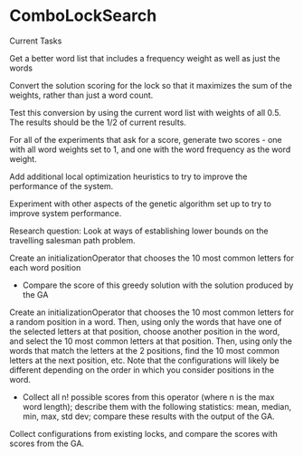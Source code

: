 # ComboLockSearch

Current Tasks

Get a better word list that includes a frequency weight as well as just the words

Convert the solution scoring for the lock so that it maximizes the sum of the weights, rather than just a word count.

Test this conversion by using the current word list with weights of all 0.5.  The results should be the 1/2 of current results.

For all of the experiments that ask for a score, generate two scores - one with all word weights set to 1, and one with the word frequency as the word weight. 

Add additional local optimization heuristics to try to improve the performance of the system.

Experiment with other aspects of the genetic algorithm set up to try to improve system performance.

Research question: Look at ways of establishing lower bounds on the travelling salesman path problem.

Create an initializationOperator that chooses the 10 most common letters for each word position
- Compare the score of this greedy solution with the solution produced by the GA

Create an initializationOperator that chooses the 10 most common letters for a random position in a word.  Then, using only the words that have one of the selected letters at that position, choose another position in the word, and select the 10 most common letters at that position.  Then, using only the words that match the letters at the 2 positions, find the 10 most common letters at the next position, etc.  Note that the configurations will likely be different depending on the order in which you consider positions in the word.
- Collect all n! possible scores from this operator (where n is the max word length); describe them with the following statistics: mean, median, min, max, std dev; compare these results with the output of the GA.

Collect configurations from existing locks, and compare the scores with scores from the GA.
